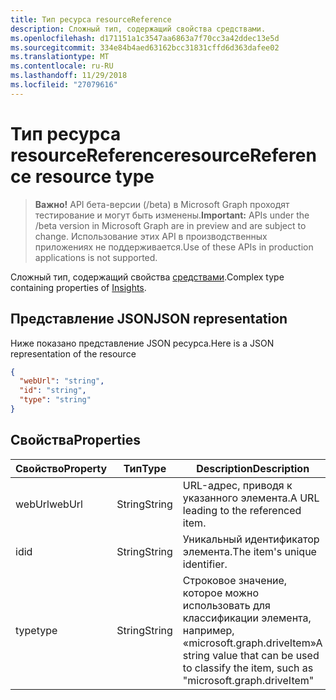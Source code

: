```yaml
---
title: Тип ресурса resourceReference
description: Сложный тип, содержащий свойства средствами.
ms.openlocfilehash: d171151a1c3547aa6863a7f70cc3a42ddec13e5d
ms.sourcegitcommit: 334e84b4aed63162bcc31831cffd6d363dafee02
ms.translationtype: MT
ms.contentlocale: ru-RU
ms.lasthandoff: 11/29/2018
ms.locfileid: "27079616"
---
```

# <a name="resourcereference-resource-type"></a><span data-ttu-id="4d948-103">Тип ресурса resourceReference</span><span class="sxs-lookup"><span data-stu-id="4d948-103">resourceReference resource type</span></span>

> <span data-ttu-id="4d948-104">**Важно!** API бета-версии (/beta) в Microsoft Graph проходят тестирование и могут быть изменены.</span><span class="sxs-lookup"><span data-stu-id="4d948-104">**Important:** APIs under the /beta version in Microsoft Graph are in preview and are subject to change.</span></span> <span data-ttu-id="4d948-105">Использование этих API в производственных приложениях не поддерживается.</span><span class="sxs-lookup"><span data-stu-id="4d948-105">Use of these APIs in production applications is not supported.</span></span>

<span data-ttu-id="4d948-106">Сложный тип, содержащий свойства [средствами](insights.md).</span><span class="sxs-lookup"><span data-stu-id="4d948-106">Complex type containing properties of [Insights](insights.md).</span></span>

## <a name="json-representation"></a><span data-ttu-id="4d948-107">Представление JSON</span><span class="sxs-lookup"><span data-stu-id="4d948-107">JSON representation</span></span>

<span data-ttu-id="4d948-108">Ниже показано представление JSON ресурса.</span><span class="sxs-lookup"><span data-stu-id="4d948-108">Here is a JSON representation of the resource</span></span>

```json
{
  "webUrl": "string",
  "id": "string",
  "type": "string"
}
```

## <a name="properties"></a><span data-ttu-id="4d948-109">Свойства</span><span class="sxs-lookup"><span data-stu-id="4d948-109">Properties</span></span>

| <span data-ttu-id="4d948-110">Свойство</span><span class="sxs-lookup"><span data-stu-id="4d948-110">Property</span></span>      | <span data-ttu-id="4d948-111">Тип</span><span class="sxs-lookup"><span data-stu-id="4d948-111">Type</span></span>      | <span data-ttu-id="4d948-112">Description</span><span class="sxs-lookup"><span data-stu-id="4d948-112">Description</span></span>  |
| ------------- |-----------| -------------|
| <span data-ttu-id="4d948-113">webUrl</span><span class="sxs-lookup"><span data-stu-id="4d948-113">webUrl</span></span>        | <span data-ttu-id="4d948-114">String</span><span class="sxs-lookup"><span data-stu-id="4d948-114">String</span></span>    | <span data-ttu-id="4d948-115">URL-адрес, приводя к указанного элемента.</span><span class="sxs-lookup"><span data-stu-id="4d948-115">A URL leading to the referenced item.</span></span> |
| <span data-ttu-id="4d948-116">id</span><span class="sxs-lookup"><span data-stu-id="4d948-116">id</span></span>            | <span data-ttu-id="4d948-117">String</span><span class="sxs-lookup"><span data-stu-id="4d948-117">String</span></span>    | <span data-ttu-id="4d948-118">Уникальный идентификатор элемента.</span><span class="sxs-lookup"><span data-stu-id="4d948-118">The item's unique identifier.</span></span>           |
| <span data-ttu-id="4d948-119">type</span><span class="sxs-lookup"><span data-stu-id="4d948-119">type</span></span>          | <span data-ttu-id="4d948-120">String</span><span class="sxs-lookup"><span data-stu-id="4d948-120">String</span></span>    | <span data-ttu-id="4d948-121">Строковое значение, которое можно использовать для классификации элемента, например, «microsoft.graph.driveItem»</span><span class="sxs-lookup"><span data-stu-id="4d948-121">A string value that can be used to classify the item, such as "microsoft.graph.driveItem"</span></span> |